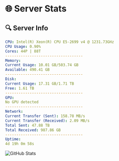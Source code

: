 # 🌐 Server Stats
## 🔍 Server Info
```yaml
CPU: Intel(R) Xeon(R) CPU E5-2699 v4 @ 1231.73GHz
CPU Usage: 0.90%
Cores: 44P | 88T
-----------------------------------
Memory:
Current Usage: 10.01 GB/503.74 GB
Available: 490.41 GB
-----------------------------------
Disk:
Current Usage: 17.31 GB/1.71 TB
Free: 1.61 TB
-----------------------------------
GPU:
No GPU detected
-----------------------------------
Network:
Current Transfer (Sent): 158.78 MB/s
Current Transfer (Received): 2.09 MB/s
Total Sent: 47.88 TB
Total Received: 987.86 GB
-----------------------------------
Uptime:
4d 19h 0m 58s
```
![GitHub Stats](https://img.shields.io/badge/Updated-2025-02-12_17:44:16-blue)